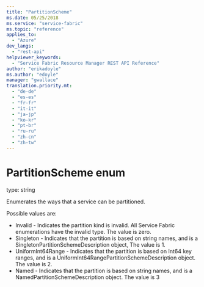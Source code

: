 ```yaml
---
title: "PartitionScheme"
ms.date: 05/25/2018
ms.service: "service-fabric"
ms.topic: "reference"
applies_to: 
  - "Azure"
dev_langs: 
  - "rest-api"
helpviewer_keywords: 
  - "Service Fabric Resource Manager REST API Reference"
author: "erikadoyle"
ms.author: "edoyle"
manager: "gwallace"
translation.priority.mt: 
  - "de-de"
  - "es-es"
  - "fr-fr"
  - "it-it"
  - "ja-jp"
  - "ko-kr"
  - "pt-br"
  - "ru-ru"
  - "zh-cn"
  - "zh-tw"
---
```

# PartitionScheme enum

type: string

Enumerates the ways that a service can be partitioned.

Possible values are: 

  - Invalid - Indicates the partition kind is invalid. All Service Fabric enumerations have the invalid type. The value is zero.
  - Singleton - Indicates that the partition is based on string names, and is a SingletonPartitionSchemeDescription object, The value is 1.
  - UniformInt64Range - Indicates that the partition is based on Int64 key ranges, and is a UniformInt64RangePartitionSchemeDescription object. The value is 2.
  - Named - Indicates that the partition is based on string names, and is a NamedPartitionSchemeDescription object. The value is 3

